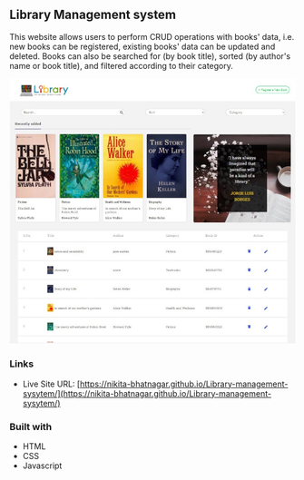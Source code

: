 ## Library Management system

This website allows users to perform CRUD operations with books' data,
i.e. new books can be registered, existing books' data can be updated and deleted.
Books can also be searched for (by book title), sorted (by author's name or book title),
and filtered according to their category.

![ss1](images/ss1.jpg)

### Links

- Live Site URL: [https://nikita-bhatnagar.github.io/Library-management-sysytem/](https://nikita-bhatnagar.github.io/Library-management-sysytem/)

### Built with

- HTML
- CSS
- Javascript
